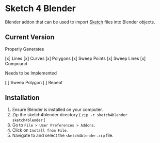 # Sketch 4 Blender

Blender addon that can be used to import
[Sketch](http://sketch4latex.sourceforge.net/) files into Blender objects.

## Current Version

Properly Generates

[x] Lines
[x] Curves
[x] Polygons
[x] Sweep Points
[x] Sweep Lines
[x] Compound

Needs to be Implemented

[ ] Sweep Polygon
[ ] Repeat

## Installation

1. Ensure Blender is installed on your computer.
2. Zip the sketch4blender directory ( `zip -r sketch4blender sketch4blender` )
3. Go to `File > User Preferences > Addons`.
4. Click on `Install from File`.
5. Navigate to and select the `sketch4blender.zip` file.

